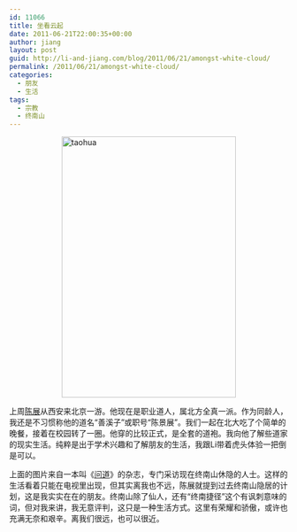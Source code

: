 ```yaml
---
id: 11066
title: 坐看云起
date: 2011-06-21T22:00:35+00:00
author: jiang
layout: post
guid: http://li-and-jiang.com/blog/2011/06/21/amongst-white-cloud/
permalink: /2011/06/21/amongst-white-cloud/
categories:
  - 朋友
  - 生活
tags:
  - 宗教
  - 终南山
---
```

[<img style="border-right-width: 0px; display: block; float: none; border-top-width: 0px; border-bottom-width: 0px; margin-left: auto; border-left-width: 0px; margin-right: auto" title="taohua" src="http://jiangtanghu.com/cn/wp-content/uploads/2011/06/taohua-thumb.jpg" border="0" alt="taohua" width="315" height="472" />](http://jiangtanghu.com/cn/wp-content/uploads/2011/06/taohua.jpg)

上周<a href="http://blog.sina.com.cn/shanxizi" target="_blank">陈展</a>从西安来北京一游。他现在是职业道人，属北方全真一派。作为同龄人，我还是不习惯称他的道名“善溪子”或职号“陈景展”。我们一起在北大吃了个简单的晚餐，接着在校园转了一圈。他穿的比较正式，是全套的道袍。我向他了解些道家的现实生活。纯粹是出于学术兴趣和了解朋友的生活，我跟Li带着虎头体验一把倒是可以。

上面的图片来自一本叫《<a href="http://blog.sina.com.cn/s/blog_5ec18d3f0100qoha.html" target="_blank">问道</a>》的杂志，专门采访现在终南山休隐的人士。这样的生活看着只能在电视里出现，但其实离我也不远，陈展就提到过去终南山隐居的计划，这是我实实在在的朋友。终南山除了仙人，还有“终南捷径”这个有讽刺意味的词，但对我来讲，我无意评判，这只是一种生活方式。这里有荣耀和骄傲，或许也充满无奈和艰辛。离我们很远，也可以很近。